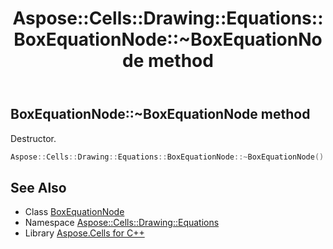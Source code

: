 ﻿---
title: Aspose::Cells::Drawing::Equations::BoxEquationNode::~BoxEquationNode method
linktitle: ~BoxEquationNode
second_title: Aspose.Cells for C++ API Reference
description: 'Aspose::Cells::Drawing::Equations::BoxEquationNode::~BoxEquationNode method. Destructor in C++.'
type: docs
weight: 200
url: /cpp/aspose.cells.drawing.equations/boxequationnode/~boxequationnode/
---
## BoxEquationNode::~BoxEquationNode method


Destructor.

```cpp
Aspose::Cells::Drawing::Equations::BoxEquationNode::~BoxEquationNode()
```

## See Also

* Class [BoxEquationNode](../)
* Namespace [Aspose::Cells::Drawing::Equations](../../)
* Library [Aspose.Cells for C++](../../../)
